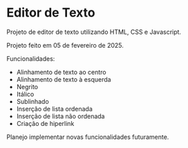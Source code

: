 # Editor de Texto
Projeto de editor de texto utilizando HTML, CSS e Javascript.

Projeto feito em 05 de fevereiro de 2025.

Funcionalidades:
- Alinhamento de texto ao centro
- Alinhamento de texto à esquerda
- Negrito
- Itálico
- Sublinhado
- Inserção de lista ordenada
- Inserção de lista não ordenada
- Criação de hiperlink

Planejo implementar novas funcionalidades futuramente.

